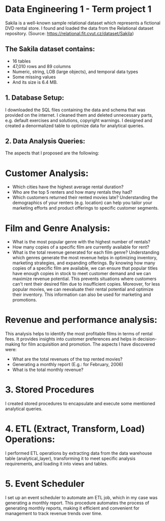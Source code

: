 # Data Engineering 1 - Term project 1

Sakila is a well-known sample relational dataset which represents a fictional DVD rental store. 
I found and loaded the data from the Relational dataset repository. (Source: https://relational.fit.cvut.cz/dataset/Sakila)

## The Sakila dataset contains:
- 16 tables
- 47,010 rows and 89 columns
- Numeric, string, LOB (large objects), and temporal data types
- Some missing values
- And its size is 6.4 MB.

## 1. Database Setup:
I downloaded the SQL files containing the data and schema that was provided on the internet. I cleaned them and deleted unnecessary parts, e.g. default exercises and solutions, copyright warnings. I designed and created a denormalized table to optimize data for analytical queries. 

## 2. Data Analysis Queries:
The aspects that I proposed are the following:

# Customer Analysis: 
- Which cities have the highest average rental duration?
- Who are the top 5 renters and how many rentals they had?
- Which customers returned their rented movies late?
Understanding the demographics of your renters (e.g. location) can help you tailor your marketing efforts and product offerings to specific customer segments.

# Film and Genre Analysis:
- What is the most popular genre with the highest number of rentals?
- How many copies of a specific film are currently available for rent?
- What is the total revenue generated for each film genre?
Understanding which genres generate the most revenue helps in optimizing inventory, marketing strategies, and expanding offerings. By knowing how many copies of a specific film are available, we can ensure that popular titles have enough copies in stock to meet customer demand and we can maximize revenue potential. This prevents situations where customers can't rent their desired film due to insufficient copies. Moreover, for less popular movies, we can reevaluate their rental potential and optimize their inventory. This information can also be used for marketing and promotions.

# Revenue and performance analysis:
This analysis helps to identify the most profitable films in terms of rental fees. It provides insights into customer preferences and helps in decision-making for film acquisition and promotion. The aspects I have discovered were:
- What are the total revenues of the top rented movies?
- Generating a monthly report (E.g.: for February, 2006)
- What is the total monthly revenue?

# 3. Stored Procedures
I created stored procedures to encapsulate and execute some mentioned analytical queries.

# 4. ETL (Extract, Transform, Load) Operations:
I performed ETL operations by extracting data from the data warehouse table (analytical_layer), transforming it to meet specific analysis requirements, and loading it into views and tables.

# 5. Event Scheduler
I set up an event scheduler to automate am ETL job, which in my case was generating a monthly report. This procedure automates the process of generating monthly reports, making it efficient and convenient for management to track revenue trends over time.

